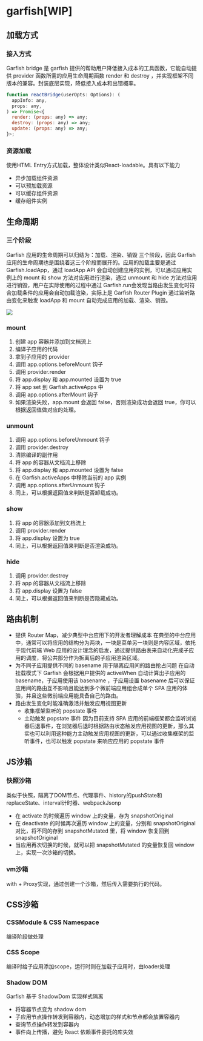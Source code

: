 # garfish[WIP]

## 加载方式

### 接入方式

Garfish bridge 是 garfish 提供的帮助用户降低接入成本的工具函数，它能自动提供 provider 函数所需的应用生命周期函数 render 和 destroy ，并实现框架不同版本的兼容。封装底层实现，降低接入成本和出错概率。

``` js
function reactBridge(userOpts: Options): (
  appInfo: any,
  props: any,
) => Promise<{
  render: (props: any) => any;
  destroy: (props: any) => any;
  update: (props: any) => any;
}>;
```

### 资源加载

使用HTML Entry方式加载，整体设计类似React-loadable。具有以下能力

- 异步加载组件资源
- 可以预加载资源
- 可以缓存组件资源
- 缓存组件实例

## 生命周期

### 三个阶段

Garfish 应用的生命周期可以归结为：加载、渲染、销毁 三个阶段，因此 Garfish 应用的生命周期也是围绕着这三个阶段而展开的。应用的加载主要是通过 Garfish.loadApp，通过 loadApp API 会自动创建应用的实例，可以通过应用实例上的 mount 和 show 方法对应用进行渲染，通过 unmount 和 hide 方法对应用进行销毁，用户在实际使用的过程中通过 Garfish.run会发现当路由发生变化时符合加载条件的应用会自动加载渲染，实际上是 Garfish Router Plugin 通过监听路由变化来触发 loadApp 和 mount 自动完成应用的加载、渲染、销毁。

![](https://user-images.githubusercontent.com/27547179/165056974-f40d790e-3db1-4aea-b2db-5d3618a150d5.png)

### mount

1. 创建 app 容器并添加到文档流上
2. 编译子应用的代码
3. 拿到子应用的 provider
4. 调用 app.options.beforeMount 钩子
5. 调用 provider.render
6. 将 app.display 和 app.mounted 设置为 true
7. 将 app set 到 Garfish.activeApps 中
8. 调用 app.options.afterMount 钩子
9. 如果渲染失败，app.mount 会返回 false，否则渲染成功会返回 true，你可以根据返回值做对应的处理。

### unmount

1. 调用 app.options.beforeUnmount 钩子
2. 调用 provider.destroy
3. 清除编译的副作用
4. 将 app 的容器从文档流上移除
5. 将 app.display 和 app.mounted 设置为 false
6. 在 Garfish.activeApps 中移除当前的 app 实例
7. 调用 app.options.afterUnmount 钩子
8. 同上，可以根据返回值来判断是否卸载成功。

### show

1. 将 app 的容器添加到文档流上
2. 调用 provider.render
3. 将 app.display 设置为 true
4. 同上，可以根据返回值来判断是否渲染成功。

### hide

1. 调用 provider.destroy
2. 将 app 的容器从文档流上移除
3. 将 app.display 设置为 false
4. 同上，可以根据返回值来判断是否隐藏成功。

## 路由机制

- 提供 Router Map，减少典型中台应用下的开发者理解成本
  在典型的中台应用中，通常可以将应用的结构分为两块，一块是菜单另一块则是内容区域，依托于现代前端 Web 应用的设计理念的启发，通过提供路由表来自动化完成子应用的调度，将公共部分作为拆离后的子应用渲染区域。
- 为不同子应用提供不同的 basename 用于隔离应用间的路由抢占问题
  在自动挂载模式下 Garfish 会根据用户提供的 activeWhen 自动计算出子应用的 basename，子应用使用该 basename ，子应用设置 basename 后可以保证应用间的路由互不影响且能达到多个微前端应用组合成单个 SPA 应用的体验，并且这些微前端应用能具备自己的路由。
- 路由发生变化时能准确激活并触发应用视图更新
  - 收集框架监听的 popstate 事件
  - 主动触发 popstate 事件 因为目前支持 SPA 应用的前端框架都会监听浏览器后退事件，在浏览器后退时根据路由状态触发应用视图的更新，那么其实也可以利用这种能力主动触发应用视图的更新，可以通过收集框架的监听事件，也可以触发 popstate 来响应应用的 popstate 事件
## JS沙箱

### 快照沙箱

类似于快照，隔离了DOM节点、代理事件、history的pushState和replaceState、interval计时器、webpackJsonp

- 在 activate 的时候遍历 window 上的变量，存为 snapshotOriginal
- 在 deactivate 的时候再次遍历 window 上的变量，分别和 snapshotOriginal 对比，将不同的存到 snapshotMutated 里，将 window 恢复回到 snapshotOriginal
- 当应用再次切换的时候，就可以把 snapshotMutated 的变量恢复回 window 上，实现一次沙箱的切换。

### vm沙箱

with + Proxy实现，通过创建一个沙箱，然后传入需要执行的代码。

## CSS沙箱

### CSSModule & CSS Namespace

编译阶段做处理

### CSS Scope

编译时给子应用添加scope，运行时则在加载子应用时，由loader处理

### Shadow DOM

Garfish 基于 ShadowDom 实现样式隔离

- 将容器节点变为 shadow dom
- 子应用节点操作转发到容器内，动态增加的样式和节点都会放置容器内
- 查询节点操作转发到容器内
- 事件向上传播，避免 React 依赖事件委托的库失效

